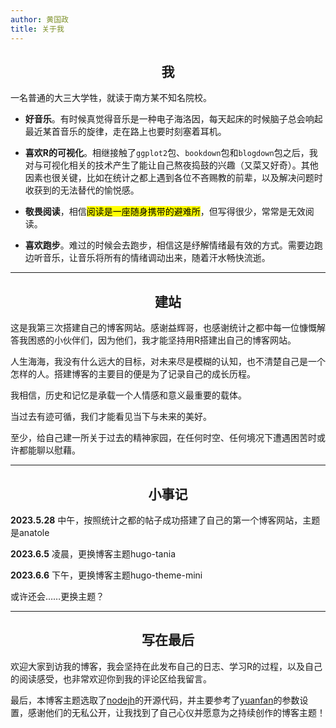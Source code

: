```yaml
---
author: 黄国政
title: 关于我
---
```


<style>
h2 {
  text-align: center;
  font-weight: bold;
}
</style>

## 我

一名普通的大三大学牲，就读于南方某不知名院校。  

 * **好音乐**。有时候真觉得音乐是一种电子海洛因，每天起床的时候脑子总会响起最近某首音乐的旋律，走在路上也要时刻塞着耳机。
  
 * **喜欢R的可视化**。相继接触了`ggplot2`包、`bookdown`包和`blogdown`包之后，我对与可视化相关的技术产生了能让自己熬夜捣鼓的兴趣（又菜又好奇）。其他因素也很关键，比如在统计之都上遇到各位不吝赐教的前辈，以及解决问题时收获到的无法替代的愉悦感。
  
 * **敬畏阅读**，相信<mark>阅读是一座随身携带的避难所</mark>，但写得很少，常常是无效阅读。  
  
 * **喜欢跑步**。难过的时候会去跑步，相信这是纾解情绪最有效的方式。需要边跑边听音乐，让音乐将所有的情绪调动出来，随着汗水畅快流逝。  

---

## 建站

这是我第三次搭建自己的博客网站。感谢益辉哥，也感谢统计之都中每一位慷慨解答我困惑的小伙伴们，因为他们，我才能坚持用R搭建出自己的博客网站。

人生海海，我没有什么远大的目标，对未来尽是模糊的认知，也不清楚自己是一个怎样的人。搭建博客的主要目的便是为了记录自己的成长历程。

我相信，历史和记忆是承载一个人情感和意义最重要的载体。

当过去有迹可循，我们才能看见当下与未来的美好。

至少，给自己建一所关于过去的精神家园，在任何时空、任何境况下遭遇困苦时或许都能聊以慰藉。

---

## 小事记

**2023.5.28** 中午，按照统计之都的帖子成功搭建了自己的第一个博客网站，主题是anatole

**2023.6.5** 凌晨，更换博客主题hugo-tania

**2023.6.6** 下午，更换博客主题hugo-theme-mini

或许还会……更换主题？

---

## 写在最后

欢迎大家到访我的博客，我会坚持在此发布自己的日志、学习R的过程，以及自己的阅读感受，也非常欢迎你到我的评论区给我留言。

最后，本博客主题选取了[nodejh](https://github.com/nodejh/hugo-theme-mini)的开源代码，并主要参考了[yuanfan](https://github.com/earfanfan)的参数设置，感谢他们的无私公开，让我找到了自己心仪并愿意为之持续创作的博客主题！